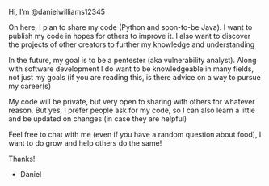 Hi, I’m @danielwilliams12345

On here, I plan to share my code (Python and soon-to-be Java).
I want to publish my code in hopes for others to improve it. 
I also want to discover the projects of other creators to further my knowledge and understanding

In the future, my goal is to be a pentester (aka vulnerability analyst). Along with software development
I do want to be knowledgeable in many fields, not just my goals (if you are reading this, is there advice on a way to pursue my career(s)

My code will be private, but very open to sharing with others for whatever reason. 
But yes, I prefer people ask for my code, so I can also learn a little and be updated on changes (in case they are helpful)

Feel free to chat with me (even if you have a random question about food), I want to do grow and help others do the same! 

Thanks!

- Daniel

<!---
danielwilliams12345/danielwilliams12345 is a ✨ special ✨ repository because its `README.md` (this file) appears on your GitHub profile.
You can click the Preview link to take a look at your changes.
--->
